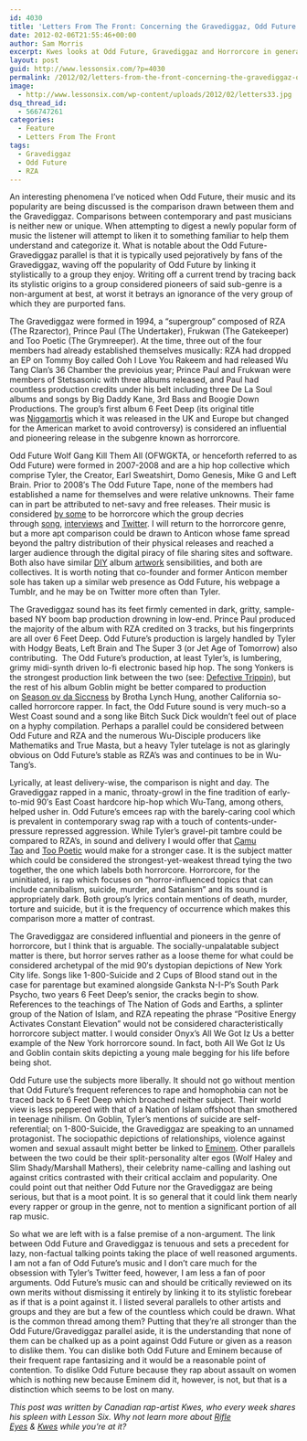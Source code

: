 ```yaml
---
id: 4030
title: 'Letters From The Front: Concerning the Gravediggaz, Odd Future &#038; Horrorcore'
date: 2012-02-06T21:55:46+00:00
author: Sam Morris
excerpt: Kwes looks at Odd Future, Gravediggaz and Horrorcore in general in the return of Letters From The Front
layout: post
guid: http://www.lessonsix.com/?p=4030
permalink: /2012/02/letters-from-the-front-concerning-the-gravediggaz-odd-future-horrorcore/
image:
  - http://www.lessonsix.com/wp-content/uploads/2012/02/letters33.jpg
dsq_thread_id:
  - 566747261
categories:
  - Feature
  - Letters From The Front
tags:
  - Gravediggaz
  - Odd Future
  - RZA
---
```

An interesting phenomena I&#8217;ve noticed when Odd Future, their music and its popularity are being discussed is the comparison drawn between them and the Gravediggaz. Comparisons between contemporary and past musicians is neither new or unique. When attempting to digest a newly popular form of music the listener will attempt to liken it to something familiar to help them understand and categorize it. What is notable about the Odd Future-Gravediggaz parallel is that it is typically used pejoratively by fans of the Gravediggaz, waving off the popularity of Odd Future by linking it stylistically to a group they enjoy. Writing off a current trend by tracing back its stylistic origins to a group considered pioneers of said sub-genre is a non-argument at best, at worst it betrays an ignorance of the very group of which they are purported fans.

<!--more-->

The Gravediggaz were formed in 1994, a &#8220;supergroup&#8221; composed of RZA (The Rzarector), Prince Paul (The Undertaker), Frukwan (The Gatekeeper) and Too Poetic (The Grymreeper). At the time, three out of the four members had already established themselves musically: RZA had dropped an EP on Tommy Boy called Ooh I Love You Rakeem and had released Wu Tang Clan&#8217;s 36 Chamber the previoius year; Prince Paul and Frukwan were members of Stetsasonic with three albums released, and Paul had countless production credits under his belt including three De La Soul albums and songs by Big Daddy Kane, 3rd Bass and Boogie Down Productions. The group&#8217;s first album 6 Feet Deep (its original title was [Niggamortis](http://s.dsimg.com/image/R-103388-1090330730.jpg) which it was released in the UK and Europe but changed for the American market to avoid controversy) is considered an influential and pioneering release in the subgenre known as horrorcore.

Odd Future Wolf Gang Kill Them All (OFWGKTA, or henceforth referred to as Odd Future) were formed in 2007-2008 and are a hip hop collective which comprise Tyler, the Creator, Earl Sweatshirt, Domo Genesis, Mike G and Left Brain. Prior to 2008&#8242;s The Odd Future Tape, none of the members had established a name for themselves and were relative unknowns. Their fame can in part be attributed to net-savy and free releases. Their music is considered [by some](http://www.urb.com/2011/03/18/7-degrees-of-horrorcore/) to be horrorcore which the group decries through [song](http://www.youtube.com/watch?feature=player_detailpage&v=C7mF85jdN8U#t=227s), [interviews](http://www.mtv.com/news/articles/1660136/odd-future-tyler-the-creator-goblin-album.jhtml) and [Twitter](https://twitter.com/#!/fucktyler/status/38044570575044608). I will return to the horrorcore genre, but a more apt comparison could be drawn to Anticon whose fame spread beyond the paltry distribution of their physical releases and reached a larger audience through the digital piracy of file sharing sites and software. Both also have similar [DIY](http://d.yimg.com/ec/image/v1/release/20624173) album [artwork](http://tracksnob.com/wp-content/uploads/2011/03/tyler-the-creator-goblin-album-cover-artwork.jpg) sensibilities, and both are collectives. It is worth noting that co-founder and former Anticon member sole has taken up a similar web presence as Odd Future, his webpage a Tumblr, and he may be on Twitter more often than Tyler.

The Gravediggaz sound has its feet firmly cemented in dark, gritty, sample-based NY boom bap production drowning in low-end. Prince Paul produced the majority of the album with RZA credited on 3 tracks, but his fingerprints are all over 6 Feet Deep. Odd Future&#8217;s production is largely handled by Tyler with Hodgy Beats, Left Brain and The Super 3 (or Jet Age of Tomorrow) also contributing.  The Odd Future&#8217;s production, at least Tyler&#8217;s, is lumbering, grimy midi-synth driven lo-fi electronic based hip hop. The song Yonkers is the strongest production link between the two (see: [Defective Trippin](http://www.youtube.com/watch?v=b4gQP5r4IyU)), but the rest of his album Goblin might be better compared to production on [Season ov da Siccness](http://www.youtube.com/watch?v=oJ8q7v305kM) by Brotha Lynch Hung, another California so-called horrorcore rapper. In fact, the Odd Future sound is very much-so a West Coast sound and a song like Bitch Suck Dick wouldn&#8217;t feel out of place on a hyphy compilation. Perhaps a parallel could be considered between Odd Future and RZA and the numerous Wu-Disciple producers like Mathematiks and True Masta, but a heavy Tyler tutelage is not as glaringly obvious on Odd Future&#8217;s stable as RZA&#8217;s was and continues to be in Wu-Tang&#8217;s.

Lyrically, at least delivery-wise, the comparison is night and day. The Gravediggaz rapped in a manic, throaty-growl in the fine tradition of early-to-mid 90&#8242;s East Coast hardcore hip-hop which Wu-Tang, among others, helped usher in. Odd Future&#8217;s emcees rap with the barely-caring cool which is prevalent in contemporary swag rap with a touch of contents-under-pressure repressed aggression. While Tyler&#8217;s gravel-pit tambre could be compared to RZA&#8217;s, in sound and delivery I would offer that [Camu Tao](http://www.youtube.com/watch?feature=player_detailpage&v=S46a5af53lQ#t=145s) and [Too Poetic](http://www.youtube.com/watch?v=vg27teJm4AI) would make for a stronger case. It is the subject matter which could be considered the strongest-yet-weakest thread tying the two together, the one which labels both horrorcore. Horrorcore, for the uninitiated, is rap which focuses on &#8220;horror-influenced topics that can include cannibalism, suicide, murder, and Satanism&#8221; and its sound is appropriately dark. Both group&#8217;s lyrics contain mentions of death, murder, torture and suicide, but it is the frequency of occurrence which makes this comparison more a matter of contrast.

The Gravediggaz are considered influential and pioneers in the genre of horrorcore, but I think that is arguable. The socially-unpalatable subject matter is there, but horror serves rather as a loose theme for what could be considered archetypal of the mid 90&#8242;s dystopian depictions of New York City life. Songs like 1-800-Suicide and 2 Cups of Blood stand out in the case for parentage but examined alongside Ganksta N-I-P&#8217;s South Park Psycho, two years 6 Feet Deep&#8217;s senior, the cracks begin to show. References to the teachings of The Nation of Gods and Earths, a splinter group of the Nation of Islam, and RZA repeating the phrase &#8220;Positive Energy Activates Constant Elevation&#8221; would not be considered characteristically horrorcore subject matter. I would consider Onyx&#8217;s All We Got Iz Us a better example of the New York horrorcore sound. In fact, both All We Got Iz Us and Goblin contain skits depicting a young male begging for his life before being shot.

Odd Future use the subjects more liberally. It should not go without mention that Odd Future&#8217;s frequent references to rape and homophobia can not be traced back to 6 Feet Deep which broached neither subject. Their world view is less peppered with that of a Nation of Islam offshoot than smothered in teenage nihilism. On Goblin, Tyler&#8217;s mentions of suicide are self-referential; on 1-800-Suicide, the Gravediggaz are speaking to an unnamed protagonist. The sociopathic depictions of relationships, violence against women and sexual assault might better be linked to [Eminem](http://www.youtube.com/watch?v=OcUgsvpchms). Other parallels between the two could be their split-personality alter egos (Wolf Haley and Slim Shady/Marshall Mathers), their celebrity name-calling and lashing out against critics contrasted with their critical acclaim and popularity. One could point out that neither Odd Future nor the Gravediggaz are being serious, but that is a moot point. It is so general that it could link them nearly every rapper or group in the genre, not to mention a significant portion of all rap music.

So what we are left with is a false premise of a non-argument. The link between Odd Future and Gravediggaz is tenuous and sets a precedent for lazy, non-factual talking points taking the place of well reasoned arguments. I am not a fan of Odd Future&#8217;s music and I don&#8217;t care much for the obsession with Tyler&#8217;s Twitter feed, however, I am less a fan of poor arguments. Odd Future&#8217;s music can and should be critically reviewed on its own merits without dismissing it entirely by linking it to its stylistic forebear as if that is a point against it. I listed several parallels to other artists and groups and they are but a few of the countless which could be drawn. What is the common thread among them? Putting that they&#8217;re all stronger than the Odd Future/Gravediggaz parallel aside, it is the understanding that none of them can be chalked up as a point against Odd Future or given as a reason to dislike them. You can dislike both Odd Future and Eminem because of their frequent rape fantasizing and it would be a reasonable point of contention. To dislike Odd Future because they rap about assault on women which is nothing new because Eminem did it, however, is not, but that is a distinction which seems to be lost on many.

_This post was written by Canadian rap-artist Kwes, who every week shares his spleen with Lesson Six. Why not learn more about [Rifle Eyes](http://rifleeyesmusic.wordpress.com/) & [Kwes](http://www.lessonsix.com/2011/12/letters-from-the-front-the-report-of-hip-hops-death-was-an-exaggeration/kwes.bandcamp.com) while you’re at it?_